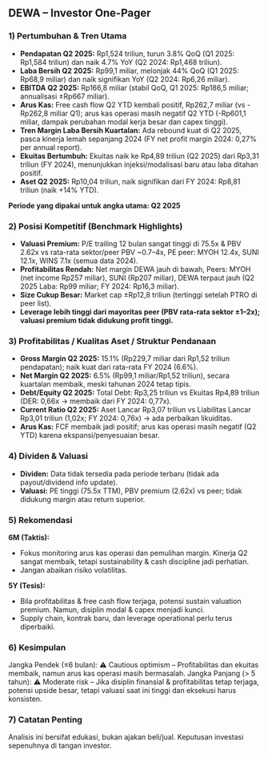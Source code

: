 ## DEWA – Investor One-Pager

### 1) Pertumbuhan & Tren Utama
- **Pendapatan Q2 2025:** Rp1,524 triliun, turun 3.8% QoQ (Q1 2025: Rp1,584 triliun) dan naik 4.7% YoY (Q2 2024: Rp1,468 triliun).
- **Laba Bersih Q2 2025:** Rp99,1 miliar, melonjak 44% QoQ (Q1 2025: Rp68,9 miliar) dan naik signifikan YoY (Q2 2024: Rp6,26 miliar).
- **EBITDA Q2 2025:** Rp166,8 miliar (stabil QoQ, Q1 2025: Rp186,5 miliar; annualisasi ±Rp667 miliar).
- **Arus Kas:** Free cash flow Q2 YTD kembali positif, Rp262,7 miliar (vs -Rp262,8 miliar Q1); arus kas operasi masih negatif Q2 YTD (-Rp601,1 miliar, dampak perubahan modal kerja besar dan capex tinggi).
- **Tren Margin Laba Bersih Kuartalan:** Ada rebound kuat di Q2 2025, pasca kinerja lemah sepanjang 2024 (FY net profit margin 2024: 0,27% per annual report).
- **Ekuitas Bertumbuh:** Ekuitas naik ke Rp4,89 triliun (Q2 2025) dari Rp3,31 triliun (FY 2024), menunjukkan injeksi/modalisasi baru atau laba ditahan positif.
- **Aset Q2 2025:** Rp10,04 triliun, naik signifikan dari FY 2024: Rp8,81 triliun (naik +14% YTD).
  
**Periode yang dipakai untuk angka utama: Q2 2025**

### 2) Posisi Kompetitif (Benchmark Highlights)
- **Valuasi Premium:** P/E trailing 12 bulan sangat tinggi di 75.5x & PBV 2.62x vs rata-rata sektor/peer PBV ~0.7–4x, PE peer: MYOH 12.4x, SUNI 12.1x, WINS 7.1x (semua data 2024).
- **Profitabilitas Rendah:** Net margin DEWA jauh di bawah, Peers: MYOH (net income Rp257 miliar), SUNI (Rp207 miliar), DEWA terpaut jauh (Q2 2025 Laba: Rp99 miliar; FY 2024: Rp16,3 miliar).
- **Size Cukup Besar:** Market cap ±Rp12,8 triliun (tertinggi setelah PTRO di peer list).
- **Leverage lebih tinggi dari mayoritas peer (PBV rata-rata sektor ±1–2x); valuasi premium tidak didukung profit tinggi.**
  
### 3) Profitabilitas / Kualitas Aset / Struktur Pendanaan
- **Gross Margin Q2 2025:** 15.1% (Rp229,7 miliar dari Rp1,52 triliun pendapatan); naik kuat dari rata-rata FY 2024 (6.6%).
- **Net Margin Q2 2025:** 6.5% (Rp99,1 miliar/Rp1,52 triliun), secara kuartalan membaik, meski tahunan 2024 tetap tipis.
- **Debt/Equity Q2 2025:** Total Debt: Rp3,25 triliun vs Ekuitas Rp4,89 triliun (DER: 0,66x → membaik dari FY 2024: 0,77x).
- **Current Ratio Q2 2025:** Aset Lancar Rp3,07 triliun vs Liabilitas Lancar Rp3,01 triliun (1,02x; FY 2024: 0,76x) → ada perbaikan likuiditas.
- **Arus Kas:** FCF membaik jadi positif; arus kas operasi masih negatif (Q2 YTD) karena ekspansi/penyesuaian besar.

### 4) Dividen & Valuasi
- **Dividen:** Data tidak tersedia pada periode terbaru (tidak ada payout/dividend info update).
- **Valuasi:** PE tinggi (75.5x TTM), PBV premium (2.62x) vs peer; tidak didukung margin atau return superior.

### 5) Rekomendasi
**6M (Taktis):**
- Fokus monitoring arus kas operasi dan pemulihan margin. Kinerja Q2 sangat membaik, tetapi sustainability & cash discipline jadi perhatian.
- Jangan abaikan risiko volatilitas.

**5Y (Tesis):**
- Bila profitabilitas & free cash flow terjaga, potensi sustain valuation premium. Namun, disiplin modal & capex menjadi kunci.
- Supply chain, kontrak baru, dan leverage operational perlu terus diperbaiki.

### 6) Kesimpulan
Jangka Pendek (≤6 bulan): ⚠️ Cautious optimism – Profitabilitas dan ekuitas membaik, namun arus kas operasi masih bermasalah.
Jangka Panjang (> 5 tahun): ⚠️ Moderate risk – Jika disiplin finansial & profitabilitas tetap terjaga, potensi upside besar, tetapi valuasi saat ini tinggi dan eksekusi harus konsisten.

### 7) Catatan Penting
Analisis ini bersifat edukasi, bukan ajakan beli/jual. Keputusan investasi sepenuhnya di tangan investor.